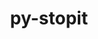 ---
title: "py-stopit"
layout: cache
categories: [package, develop-2023-05-14]
meta: {"versions": ["1.1.2"], "compilers": ["gcc@=7.3.1"], "oss": ["amzn2"], "platforms": ["linux"], "targets": ["aarch64", "neoverse_n1", "x86_64_v3"], "stacks": ["aws-isc", "aws-isc-aarch64", "root"], "num_specs": 3, "num_specs_by_stack": {"aws-isc-aarch64": 2, "root": 3, "aws-isc": 1}}
spec_details: [{"hash": "535xubxlggn7c3mqadvrmt5yye7hegqq", "compiler": "gcc@=7.3.1", "versions": ["1.1.2"], "os": "amzn2", "platform": "linux", "target": "aarch64", "variants": ["build_system=python_pip"], "stacks": ["aws-isc-aarch64", "root"], "size": "-", "tarball": "https://binaries.spack.io/releases/develop-2023-05-14/build_cache/linux-amzn2-aarch64/gcc-7.3.1/py-stopit-1.1.2/linux-amzn2-aarch64-gcc-7.3.1-py-stopit-1.1.2-535xubxlggn7c3mqadvrmt5yye7hegqq.spack"}, {"hash": "x53ibqzdbavbedzal3wudduvajquhjrr", "compiler": "gcc@=7.3.1", "versions": ["1.1.2"], "os": "amzn2", "platform": "linux", "target": "neoverse_n1", "variants": ["build_system=python_pip"], "stacks": ["aws-isc-aarch64", "root"], "size": "-", "tarball": "https://binaries.spack.io/releases/develop-2023-05-14/build_cache/linux-amzn2-neoverse_n1/gcc-7.3.1/py-stopit-1.1.2/linux-amzn2-neoverse_n1-gcc-7.3.1-py-stopit-1.1.2-x53ibqzdbavbedzal3wudduvajquhjrr.spack"}, {"hash": "ejcn2vvqyzvo7lzckky2g3i27zu4whwd", "compiler": "gcc@=7.3.1", "versions": ["1.1.2"], "os": "amzn2", "platform": "linux", "target": "x86_64_v3", "variants": ["build_system=python_pip"], "stacks": ["root", "aws-isc"], "size": "-", "tarball": "https://binaries.spack.io/releases/develop-2023-05-14/build_cache/linux-amzn2-x86_64_v3/gcc-7.3.1/py-stopit-1.1.2/linux-amzn2-x86_64_v3-gcc-7.3.1-py-stopit-1.1.2-ejcn2vvqyzvo7lzckky2g3i27zu4whwd.spack"}]
---